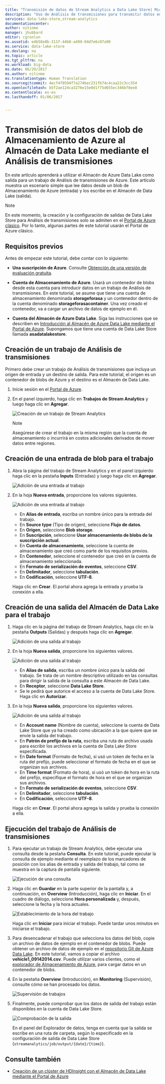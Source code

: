 ```yaml
---
title: "Transmisión de datos de Stream Analytics a Data Lake Store| Microsoft Docs"
description: "Uso de Análisis de transmisiones para transmitir datos en el Almacén de Azure Data Lake"
services: data-lake-store,stream-analytics
documentationcenter: 
author: nitinme
manager: jhubbard
editor: cgronlun
ms.assetid: edb58e0b-311f-44b0-a499-04d7e6c07a90
ms.service: data-lake-store
ms.devlang: na
ms.topic: article
ms.tgt_pltfrm: na
ms.workload: big-data
ms.date: 06/29/2017
ms.author: nitinme
ms.translationtype: Human Translation
ms.sourcegitcommit: 4ecf4f8594f7a274bec231fb74c4caa22c3cc354
ms.openlocfilehash: b5f2ae124ca3276e15e0d1f75d655ec346bf8ee8
ms.contentlocale: es-es
ms.lasthandoff: 01/06/2017


---
```

<a id="stream-data-from-azure-storage-blob-into-data-lake-store-using-azure-stream-analytics" class="xliff"></a>
# Transmisión de datos del blob de Almacenamiento de Azure al Almacén de Data Lake mediante el Análisis de transmisiones
En este artículo aprenderá a utilizar el Almacén de Azure Data Lake como salida para un trabajo de Análisis de transmisiones de Azure. Este artículo muestra un escenario simple que lee datos desde un blob de Almacenamiento de Azure (entrada) y los escribe en el Almacén de Data Lake (salida).

> [!NOTE]
> En este momento, la creación y la configuración de salidas de Data Lake Store para Análisis de transmisiones solo se admiten en el [Portal de Azure clásico](https://manage.windowsazure.com). Por lo tanto, algunas partes de este tutorial usarán el Portal de Azure clásico.
>
>

<a id="prerequisites" class="xliff"></a>
## Requisitos previos
Antes de empezar este tutorial, debe contar con lo siguiente:

* **Una suscripción de Azure**. Consulte [Obtención de una versión de evaluación gratuita](https://azure.microsoft.com/pricing/free-trial/).

* **Cuenta de Almacenamiento de Azure**. Usará un contenedor de blobs desde esta cuenta para introducir datos en un trabajo de Análisis de transmisiones. En este tutorial, se asume que tiene una cuenta de almacenamiento denominada **storageforasa** y un contenedor dentro de la cuenta denominado **storageforasacontainer**. Una vez creado el contenedor, va a cargar un archivo de datos de ejemplo en él. 
  
* **Cuenta del Almacén de Azure Data Lake**. Siga las instrucciones que se describen en [Introducción al Almacén de Azure Data Lake mediante el Portal de Azure](data-lake-store-get-started-portal.md). Supongamos que tiene una cuenta de Data Lake Store llamada **asadatalakestore**. 

<a id="create-a-stream-analytics-job" class="xliff"></a>
## Creación de un trabajo de Análisis de transmisiones
Primero debe crear un trabajo de Análisis de transmisiones que incluya un origen de entrada y un destino de salida. Para este tutorial, el origen es un contenedor de blobs de Azure y el destino es el Almacén de Data Lake.

1. Inicie sesión en el [Portal de Azure](https://portal.azure.com).

2. En el panel izquierdo, haga clic en **Trabajos de Stream Analytics** y luego haga clic en **Agregar**.

    ![Creación de un trabajo de Stream Analytics](./media/data-lake-store-stream-analytics/create.job.png "Creación de un trabajo de Stream Analytics")

    > [!NOTE]
    > Asegúrese de crear el trabajo en la misma región que la cuenta de almacenamiento o incurrirá en costos adicionales derivados de mover datos entre regiones.
    >

<a id="create-a-blob-input-for-the-job" class="xliff"></a>
## Creación de una entrada de blob para el trabajo

1. Abra la página del trabajo de Stream Analytics y en el panel izquierdo haga clic en la pestaña **Inputs** (Entradas) y luego haga clic en **Agregar**.

    ![Adición de una entrada al trabajo](./media/data-lake-store-stream-analytics/create.input.1.png "Adición de una entrada al trabajo")

2. En la hoja **Nueva entrada**, proporcione los valores siguientes.

    ![Adición de una entrada al trabajo](./media/data-lake-store-stream-analytics/create.input.2.png "Adición de una entrada al trabajo")

    * En **Alias de entrada**, escriba un nombre único para la entrada del trabajo.
    * En **Source type** (Tipo de origen), seleccione **Flujo de datos**.
    * En **Origen**, seleccione **Blob storage**.
    * En **Suscripción**, seleccione **Usar almacenamiento de blobs de la suscripción actual**.
    * En **Cuenta de almacenamiento**, seleccione la cuenta de almacenamiento que creó como parte de los requisitos previos. 
    * En **Contenedor**, seleccione el contenedor que creó en la cuenta de almacenamiento seleccionada.
    * En **Formato de serialización de eventos**, seleccione **CSV**.
    * En **Delimitador**, seleccione **tabulación**.
    * En **Codificación**, seleccione **UTF-8**.

    Haga clic en **Crear**. El portal ahora agrega la entrada y prueba la conexión a ella.


<a id="create-a-data-lake-store-output-for-the-job" class="xliff"></a>
## Creación de una salida del Almacén de Data Lake para el trabajo

1. Haga clic en la página del trabajo de Stream Analytics, haga clic en la pestaña **Outputs** (Salidas) y después haga clic en **Agregar**.

    ![Adición de una salida al trabajo](./media/data-lake-store-stream-analytics/create.output.1.png "Adición de una salida al trabajo")

2. En la hoja **Nueva salida**, proporcione los siguientes valores.

    ![Adición de una salida al trabajo](./media/data-lake-store-stream-analytics/create.output.2.png "Adición de una salida al trabajo")

    * En **Alias de salida**, escriba un nombre único para la salida del trabajo. Se trata de un nombre descriptivo utilizado en las consultas para dirigir la salida de la consulta a este Almacén de Data Lake.
    * En **Receptor**, seleccione **Data Lake Store**.
    * Se le pedirá que autorice el acceso a la cuenta de Data Lake Store. Haga clic en **Autorizar**.

3. En la hoja **Nueva salida**, proporcione los siguientes valores.

    ![Adición de una salida al trabajo](./media/data-lake-store-stream-analytics/create.output.3.png "Adición de una salida al trabajo")

    * En **Account name** (Nombre de cuenta), seleccione la cuenta de Data Lake Store que ya ha creado como ubicación a la que quiere que se envíe la salida del trabajo.
    * En **Patrón de prefijo de la ruta**, escriba una ruta de archivo usada para escribir los archivos en la cuenta de Data Lake Store especificada.
    * En **Date format** (Formato de fecha), si usó un token de fecha en la ruta del prefijo, puede seleccionar el formato de fecha en el que se organizan sus archivos.
    * En **Time format** (Formato de hora), si usó un token de hora en la ruta del prefijo, especifique el formato de hora en el que se organizan sus archivos.
    * En **Formato de serialización de eventos**, seleccione **CSV**.
    * En **Delimitador**, seleccione **tabulación**.
    * En **Codificación**, seleccione **UTF-8**.
    
    Haga clic en **Crear**. El portal ahora agrega la salida y prueba la conexión a ella.
    
<a id="run-the-stream-analytics-job" class="xliff"></a>
## Ejecución del trabajo de Análisis de transmisiones

1. Para ejecutar un trabajo de Stream Analytics, debe ejecutar una consulta desde la pestaña **Consulta**. En este tutorial, puede ejecutar la consulta de ejemplo mediante el reemplazo de los marcadores de posición con los alias de entrada y salida del trabajo, tal como se muestra en la captura de pantalla siguiente.

    ![Ejecución de una consulta](./media/data-lake-store-stream-analytics/run.query.png "Ejecución de una consulta")

2. Haga clic en **Guardar** en la parte superior de la pantalla y, a continuación, en **Overview** (Introducción), haga clic en **Iniciar**. En el cuadro de diálogo, seleccione **Hora personalizada** y, después, seleccione la fecha y la hora actuales.

    ![Establecimiento de la hora del trabajo](./media/data-lake-store-stream-analytics/run.query.2.png "Establecimiento de la hora del trabajo")

    Haga clic en **Iniciar** para iniciar el trabajo. Puede tardar unos minutos en iniciarse el trabajo.

3. Para desencadenar el trabajo que selecciona los datos del blob, copie un archivo de datos de ejemplo en el contenedor de blobs. Puede obtener un archivo de datos de ejemplo en el [repositorio Git de Azure Data Lake](https://github.com/Azure/usql/tree/master/Examples/Samples/Data/AmbulanceData/Drivers.txt). En este tutorial, vamos a copiar el archivo **vehicle1_09142014.csv**. Puede utilizar varios clientes, como el [explorador de Almacenamiento de Azure](http://storageexplorer.com/), para cargar datos en un contenedor de blobs.

4. En la pestaña **Overview** (Introducción), en **Monitoring** (Supervisión), consulte cómo se han procesado los datos.

    ![Supervisión de trabajos](./media/data-lake-store-stream-analytics/run.query.3.png "Supervisión de trabajos")

5. Finalmente, puede comprobar que los datos de salida del trabajo están disponibles en la cuenta de Data Lake Store. 

    ![Comprobación de la salida](./media/data-lake-store-stream-analytics/run.query.4.png "Comprobación de la salida")

    En el panel del Explorador de datos, tenga en cuenta que la salida se escribe en una ruta de carpeta, según lo especificado en la configuración de salida de Data Lake Store (`streamanalytics/job/output/{date}/{time}`).  

<a id="see-also" class="xliff"></a>
## Consulte también
* [Creación de un clúster de HDInsight con el Almacén de Data Lake mediante el Portal de Azure](data-lake-store-hdinsight-hadoop-use-portal.md)

